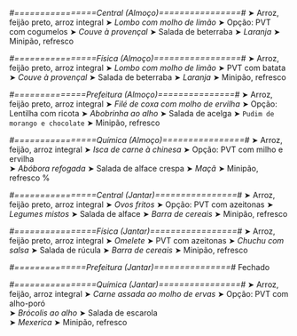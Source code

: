 
*#================Central (Almoço)================#*
➤ Arroz, feijão preto, arroz integral
➤ *Lombo com molho de limão*
➤ Opção: PVT com cogumelos
➤ *Couve à provençal*
➤ Salada de beterraba
➤ *Laranja*
➤ Minipão, refresco

*#================Física (Almoço)=================#*
➤ Arroz, feijão preto, arroz integral
➤ *Lombo com molho de limão*
➤ PVT com batata
➤ *Couve à provençal*
➤ Salada de beterraba
➤ *Laranja*
➤ Minipão, refresco

*#==============Prefeitura (Almoço)===============#*
➤ Arroz, feijão preto, arroz integral
➤ *Filé de coxa com molho de ervilha*
➤ Opção: Lentilha com ricota
➤ *Abobrinha ao alho*
➤ Salada de acelga
➤ `Pudim de morango e chocolate`
➤ Minipão, refresco

*#================Química (Almoço)================#*
➤ Arroz, feijão, arroz integral
➤ *Isca de carne à chinesa*
➤ Opção: PVT com milho e ervilha  
➤ *Abóbora refogada*
➤ Salada de alface crespa
➤ *Maçã*
➤ Minipão, refresco
%

*#================Central (Jantar)================#*
➤ Arroz, feijão preto, arroz integral
➤ *Ovos fritos*
➤ Opção: PVT com azeitonas
➤ *Legumes mistos*
➤ Salada de alface
➤ *Barra de cereais*
➤ Minipão, refresco

*#================Física (Jantar)=================#*
➤ Arroz, feijão preto, arroz integral
➤ *Omelete*
➤ PVT com azeitonas
➤ *Chuchu com salsa*
➤ Salada de rúcula
➤ *Barra de cereais*
➤ Minipão, refresco

*#==============Prefeitura (Jantar)===============#*
Fechado

*#================Química (Jantar)================#*
➤ Arroz, feijão, arroz integral
➤ *Carne assada ao molho de ervas*
➤ Opção: PVT com alho-poró    
➤ *Brócolis ao alho*
➤ Salada de escarola     
➤ *Mexerica*
➤ Minipão, refresco
